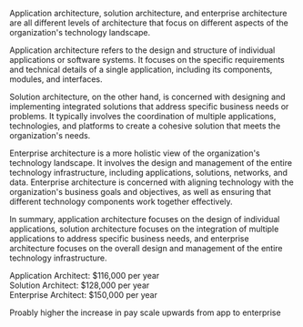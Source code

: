 Application architecture, solution architecture, and enterprise architecture are all different levels of architecture that focus on different aspects of the organization's technology landscape.  
  
Application architecture refers to the design and structure of individual applications or software systems. It focuses on the specific requirements and technical details of a single application, including its components, modules, and interfaces.  
  
Solution architecture, on the other hand, is concerned with designing and implementing integrated solutions that address specific business needs or problems. It typically involves the coordination of multiple applications, technologies, and platforms to create a cohesive solution that meets the organization's needs.  
  
Enterprise architecture is a more holistic view of the organization's technology landscape. It involves the design and management of the entire technology infrastructure, including applications, solutions, networks, and data. Enterprise architecture is concerned with aligning technology with the organization's business goals and objectives, as well as ensuring that different technology components work together effectively.  
  
In summary, application architecture focuses on the design of individual applications, solution architecture focuses on the integration of multiple applications to address specific business needs, and enterprise architecture focuses on the overall design and management of the entire technology infrastructure.  
  
  
  
Application Architect: $116,000 per year  
Solution Architect: $128,000 per year  
Enterprise Architect: $150,000 per year

Proably higher the increase in pay scale upwards from app to enterprise